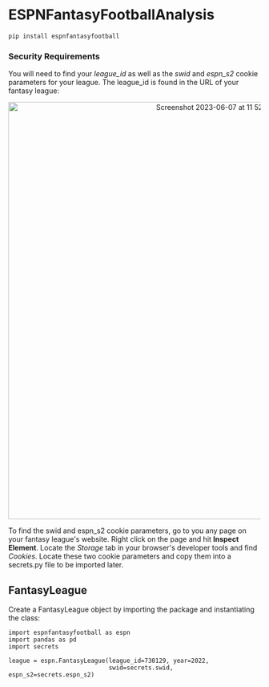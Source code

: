 # ESPNFantasyFootballAnalysis
`pip install espnfantasyfootball`

### Security Requirements
You will need to find your _league_id_ as well as the _swid_ and _espn_s2_ cookie parameters for your league. The league_id is found in the URL of your fantasy league:

<p align="center">
  <img width="832" alt="Screenshot 2023-06-07 at 11 52 16 AM" src="https://github.com/tbryan2/espnfantasyfootball/assets/29851231/2d40e807-644c-4423-bb70-5862c3fdd295">
</p>

To find the swid and espn_s2 cookie parameters, go to you any page on your fantasy league's website. Right click on the page and hit __Inspect Element__. Locate the _Storage_ tab in your browser's developer tools and find _Cookies_. Locate these two cookie parameters and copy them into a secrets.py file to be imported later.

## FantasyLeague
Create a FantasyLeague object by importing the package and instantiating the class:
```
import espnfantasyfootball as espn
import pandas as pd
import secrets

league = espn.FantasyLeague(league_id=730129, year=2022,
                            swid=secrets.swid, espn_s2=secrets.espn_s2)
```
